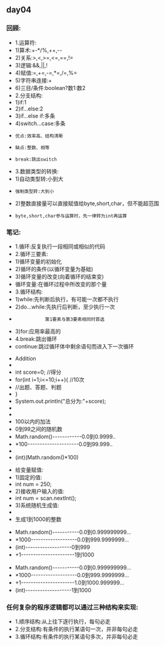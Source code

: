 ## day04
### 回顾:
- 1.运算符:
-   1)算术:+-*/%,++,--
-   2)关系:>,<,>=,<=,==,!=
-   3)逻辑:&&,||,!
-   4)赋值:=,+=,-=,*=,/=,%=
-   5)字符串连接:+
-   6)三目/条件:boolean?数1:数2
- 2.分支结构:
-   1)if:1
-   2)if...else:2
-   3)if...else if:多条
-   4)switch...case:多条
-     优点:效率高、结构清晰
-     缺点:整数、相等
-     break:跳出switch
- 3.数据类型的转换:
-   1)自动类型转:小到大
-     强制类型转:大到小
-   2)整数直接量可以直接赋值给byte,short,char，但不能超范围
-     byte,short,char参与运算时，先一律转为int再运算
>
>
### 笔记:
- 1.循环:反复执行一段相同或相似的代码
- 2.循环三要素:
-   1)循环变量的初始化
-   2)循环的条件(以循环变量为基础)
-   3)循环变量的改变(向着循环的结束变)
-   循环变量:在循环过程中所改变的那个量
- 3.循环结构:
-   1)while:先判断后执行，有可能一次都不执行
-   2)do...while:先执行后判断，至少执行一次
-                第1要素与第3要素相同时首选
-   3)for:应用率最高的
- 4.break:跳出循环
-   continue:跳过循环体中剩余语句而进入下一次循环
>
- Addition
- 
- int score=0; //得分
- for(int i=1;i<=10;i++){ //10次
-   //出题、答题、判题
- }
- System.out.println("总分为:"+score);
- 
- 
- 100以内的加法
- 0到99之间的随机数
- Math.random()------------0.0到0.9999..
- *100---------------------0.0到99.999..
- 
- (int)(Math.random()*100)
>
- 给变量赋值:
- 1)固定的值:
-    int num = 250;
- 2)接收用户输入的值:
-    int num = scan.nextInt();
- 3)系统随机生成值:
-    
- 生成1到1000的整数
>
- Math.random()-----------0.0到0.999999999...
- *1000-------------------0.0到999.9999999...
- (int)-------------------0到999
- +1----------------------1到1000
>
>
- Math.random()-----------0.0到0.999999999...
- *1000-------------------0.0到999.9999999...
- +1----------------------1.0到1000.999999...
- (int)-------------------1到1000
>
>
### 任何复杂的程序逻辑都可以通过三种结构来实现:
- 1.顺序结构:从上往下逐行执行，每句必走
- 2.分支结构:有条件的执行某语句一次，并非每句必走
- 3.循环结构:有条件的执行某语句多次，并非每句必走

